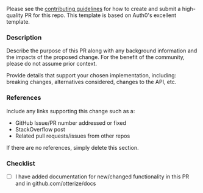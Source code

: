 Please see the [contributing guidelines](CONTRIBUTING.md) for how to create and submit a high-quality PR for this repo. This template is based on Auth0's excellent template.

### Description

Describe the purpose of this PR along with any background information and the impacts of the proposed change. For the benefit of the community, please do not assume prior context.

Provide details that support your chosen implementation, including: breaking changes, alternatives considered, changes to the API, etc.


### References

Include any links supporting this change such as a:

- GitHub Issue/PR number addressed or fixed
- StackOverflow post
- Related pull requests/issues from other repos

If there are no references, simply delete this section.

### Checklist

- [ ] I have added documentation for new/changed functionality in this PR and in github.com/otterize/docs
